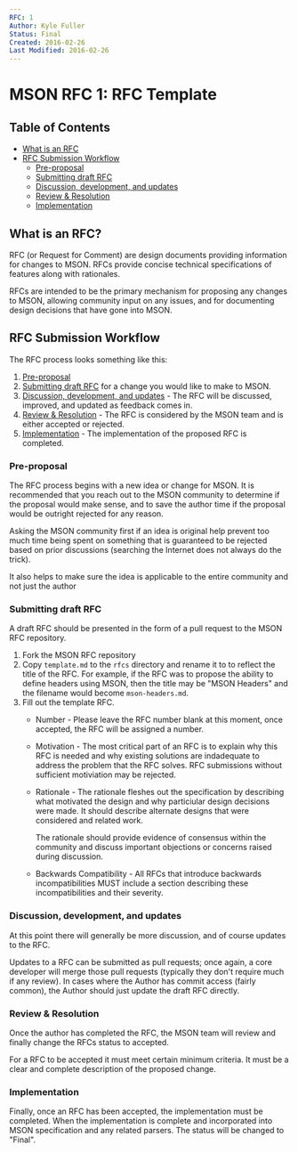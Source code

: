 ```yaml
---
RFC: 1
Author: Kyle Fuller
Status: Final
Created: 2016-02-26
Last Modified: 2016-02-26
---
```


# MSON RFC 1: RFC Template

## Table of Contents

- [What is an RFC](#what-is-an-rfc)
- [RFC Submission Workflow](#rfc-submission-workflow)
    - [Pre-proposal](#pre-proposal)
    - [Submitting draft RFC](#submitting-draft-rfc)
    - [Discussion, development, and updates](#discussion-development-and-updates)
    - [Review & Resolution](#review--resolution)
    - [Implementation](#implementation)

## What is an RFC?

RFC (or Request for Comment) are design documents providing information for
changes to MSON. RFCs provide concise technical specifications of features
along with rationales.

RFCs are intended to be the primary mechanism for proposing any changes to
MSON, allowing community input on any issues, and for documenting design
decisions that have gone into MSON.

## RFC Submission Workflow

The RFC process looks something like this:

1. [Pre-proposal](#pre-proposal)
2. [Submitting draft RFC](#submitting-draft-rfc) for a change you would like
   to make to MSON.
3. [Discussion, development, and updates](#discussion-development-and-updates) -
   The RFC will be discussed, improved, and updated as feedback comes in.
4. [Review & Resolution](#review--resolution) - The RFC is considered by
   the MSON team and is either accepted or rejected.
5. [Implementation](#implementation) - The implementation of the proposed RFC
   is completed.

### Pre-proposal

The RFC process begins with a new idea or change for MSON. It is
recommended that you reach out to the MSON community to determine if
the proposal would make sense, and to save the author time if the proposal
would be outright rejected for any reason.

Asking the MSON community first if an idea is original help
prevent too much time being spent on something that is guaranteed to be
rejected based on prior discussions (searching the Internet does not always
do the trick).

It also helps to make sure the idea is applicable to the entire community and
not just the author

### Submitting draft RFC

A draft RFC should be presented in the form of a pull request to the
MSON RFC repository.

1. Fork the MSON RFC repository
2. Copy `template.md` to the `rfcs` directory and rename it to to reflect the
   title of the RFC. For example, if the RFC was to propose the ability to
   define headers using MSON, then the title may be "MSON Headers" and the
   filename would become `mson-headers.md`.
3. Fill out the template RFC.
    - Number - Please leave the RFC number blank at this moment, once accepted,
      the RFC will be assigned a number.
    - Motivation - The most critical part of an RFC is to explain why this RFC is
      needed and why existing solutions are indadequate to address the problem that
      the RFC solves. RFC submissions without sufficient motiviation may be
      rejected.
    - Rationale - The rationale fleshes out the specification by describing
      what motivated the design and why particiular design decisions were made.
      It should describe alternate designs that were considered and related
      work.

      The rationale should provide evidence of consensus within the community
      and discuss important objections or concerns raised during discussion.
    - Backwards Compatibility - All RFCs that introduce backwards
      incompatibilities MUST include a section describing these
      incompatibilities and their severity.

### Discussion, development, and updates

At this point there will generally be more discussion, and of course updates
to the RFC.

Updates to a RFC can be submitted as pull requests; once again, a core
developer will merge those pull requests (typically they don't require much if
any review). In cases where the Author has commit access (fairly common), the
Author should just update the draft RFC directly.

### Review & Resolution

Once the author has completed the RFC, the MSON team will review and
finally change the RFCs status to accepted.

For a RFC to be accepted it must meet certain minimum criteria. It must be a
clear and complete description of the proposed change.

### Implementation

Finally, once an RFC has been accepted, the implementation must be completed.
When the implementation is complete and incorporated into MSON
specification and any related parsers. The status will be changed to "Final".
